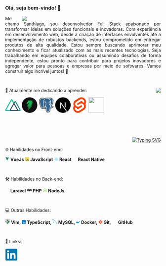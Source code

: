 ### Olá, seja bem-vindo! 👋

<img src="https://codeium.com/profile/ogaihtnas/card.png" width=450 heigth=300 align="right"/>

<p align="justify">
  Me chamo Santhiago, sou desenvolvedor Full Stack apaixonado por transformar ideias em soluções funcionais e inovadoras. Com experiência em desenvolvimento web, desde a criação de interfaces envolventes até a implementação de robustos backends, estou comprometido em entregar produtos de alta qualidade. Estou sempre buscando aprimorar meu conhecimento e ficar atualizado com as mais recentes tecnologias. Seja trabalhando em equipes colaborativas ou assumindo desafios de forma independente, estou pronto para contribuir para projetos inovadores e agregar valor para pessoas e empresas por meio de softwares. Vamos construir algo incrível juntos! 🚀
</p>

<p align='right'>&nbsp;
  
<img src="https://github-readme-stats-sigma-five.vercel.app/api?username=denjiwe&show_icons=true&theme=midnight-purple&include_all_commits=true&rank_icon=percentile&hide=issues,contribs" align="right"  margin="2px"/></p>

<p align="left">
  📝 Atualmente me dedicando a aprender:
</p>

<div style="display:inline">
<a href="https://nuxt.com" target="_blank"><img src="https://raw.githubusercontent.com/devicons/devicon/master/icons/nuxtjs/nuxtjs-original.svg" height="50" width="50"/></a>
<a href="https://expresso-ts.com" target="_blank"><img src="https://github.com/expressots/expressots/blob/main/media/expressots.png" height="50" width="50"/></a>
<a href="https://www.postgresql.org" target="_blank"><img src="https://raw.githubusercontent.com/devicons/devicon/master/icons/postgresql/postgresql-original.svg" height="50" width="50"/></a>
<a href="https://nextjs.org" target="_blank"><img src="https://raw.githubusercontent.com/devicons/devicon/master/icons/nextjs/nextjs-original.svg" height="50" width="50"/></a>
<a href="https://svelte.dev/" target="_blank"><img src="https://raw.githubusercontent.com/devicons/devicon/master/icons/svelte/svelte-original.svg" height="50" width="50"/></a>
<a href="https://www.rabbitmq.com/" target="_blank"><img src="https://www.svgrepo.com/show/303576/rabbitmq-logo.svg" height="50" width="50"/></a>

<p>&nbsp;</p>
<p>&nbsp;</p>

<div align="right">
  
  [![Typing SVG](https://readme-typing-svg.herokuapp.com?font=Fira+Code&pause=1000&color=AF3FF7&random=true&width=495&lines=Desenvolvimento+com+Laravel;Desenvolvimento+com+Php;Desenvolvimento+Front-end;Desenvolvimento+Back-end;Desenvolvimento+com+VueJs;Desenvolvimento+com+React;Desenvolvimento+com+JavaScript)](https://git.io/typing-svg)
</div>

<p align="left">
  🌐 Habilidades no Front-end: 
</p>

<div style="display:inline;">
<a href="https://vuejs.org" target="_blank"><img src="https://raw.githubusercontent.com/devicons/devicon/master/icons/vuejs/vuejs-original.svg" height="13" width="13"/></a>
<strong>VueJs</strong>
</div>
<div style="display:inline;">
<a href="https://developer.mozilla.org/pt-BR/docs/Web/JavaScript" target="_blank"><img src="https://raw.githubusercontent.com/devicons/devicon/master/icons/javascript/javascript-original.svg" height="13" width="13"/></a>
<strong>JavaScript</strong>
</div>
<div style="display:inline;">
<a href="https://react.dev/" target="_blank"><img src="https://github.com/devicons/devicon/blob/master/icons/react/react-original.svg" height="13" width="13"/></a>
<strong>React</strong>
</div>
<div style="display:inline;">
<a href="https://react.dev/" target="_blank"><img src="https://cdn.worldvectorlogo.com/logos/react-1.svg" height="13" width="13"/></a>
<strong>React Native</strong>
</div>

<p>&nbsp;</p>

<p align="left">
  🛠️ Habilidades no Back-end: 
</p>

<div style="display:inline;">
<a href="https://laravel.com/" target="_blank"><img src="https://cdn.worldvectorlogo.com/logos/laravel-2.svg" height="13" width="13"/></a>
<strong>Laravel</strong>
</div>
<div style="display:inline;">
<a href="https://www.php.net/" target="_blank"><img src="https://raw.githubusercontent.com/devicons/devicon/master/icons/php/php-plain.svg" height="15" width="15"/></a>
<strong>PHP</strong>
</div>
<div style="display:inline;">
<a href="https://nodejs.org/" target="_blank"><img src="https://raw.githubusercontent.com/devicons/devicon/master/icons/nodejs/nodejs-original.svg" height="13" width="13"/></a>
<strong>NodeJs</strong>
</div>

<p>&nbsp;</p>

<p align="left">
  💻 Outras Habilidades:
</p>

<div style="display:inline;">
<a href="https://neovim.io/" target="_blank"><img src="https://raw.githubusercontent.com/devicons/devicon/master/icons/vim/vim-original.svg" height="15" width="15"/></a>
<strong>Vim, </strong>
<a href="https://www.typescriptlang.org/" target="_blank"><img src="https://raw.githubusercontent.com/devicons/devicon/master/icons/typescript/typescript-plain.svg" height="13" width="13"/></a>
<strong>TypeScript, </strong>
<a href="https://www.mysql.com/" target="_blank"><img src="https://raw.githubusercontent.com/devicons/devicon/master/icons/mysql/mysql-original.svg" height="15" width="15"/></a>
<strong>MySQL, </strong>
<a href="https://www.docker.com/" target="_blank"><img src="https://raw.githubusercontent.com/devicons/devicon/master/icons/docker/docker-plain.svg" height="13" width="13"/></a>
<strong>Docker, </strong>
<a href="https://git-scm.com/" target="_blank"><img src="https://raw.githubusercontent.com/devicons/devicon/master/icons/git/git-original.svg" height="13" width="13"/></a>
<strong>Git, </strong>
<a href="https://github.com/" target="_blank"><img src="https://www.logo.wine/a/logo/GitHub/GitHub-Icon-White-Dark-Background-Logo.wine.svg" height="16" width="16"/></a>
<strong>GitHub</strong>
</div>

<p>&nbsp;</p>

<p align="left">
  🔗 Links:
</p>

<div style="display:inline;">
<a href="https://www.linkedin.com/in/santhiagomonteiropereira" target="_blank"><img src="https://raw.githubusercontent.com/devicons/devicon/master/icons/linkedin/linkedin-original.svg" height="40" width="40"/></a>
</div>
